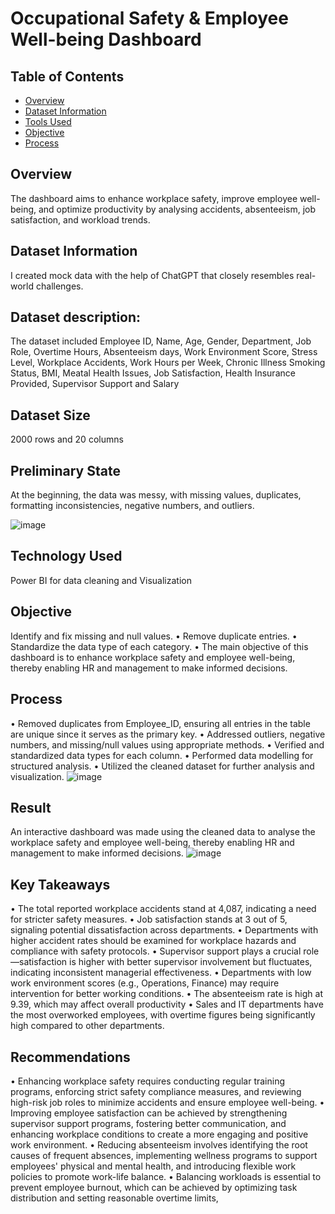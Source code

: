 # Occupational Safety & Employee Well-being Dashboard

## Table of Contents
- [Overview](#overview)
- [Dataset Information](#datasetinformation)
- [Tools Used](#toolsused)
- [Objective](#objective)
- [Process](#process)


## Overview
The dashboard aims to enhance workplace safety, improve employee well-being, and optimize productivity by analysing accidents, 
absenteeism, job satisfaction, and workload trends.

## Dataset Information
I created mock data with the help of ChatGPT that closely resembles real-world challenges.

## Dataset description:
The dataset included Employee ID, Name, Age, Gender, Department, Job Role, Overtime Hours, Absenteeism days, Work Environment Score, 
Stress Level, Workplace Accidents, Work Hours per Week, Chronic Illness Smoking Status, BMI, Meatal Health Issues, Job Satisfaction,
Health Insurance Provided, Supervisor Support and Salary

## Dataset Size
2000 rows and 20 columns

## Preliminary State
At the beginning, the data was messy, with missing values, duplicates, formatting inconsistencies, negative numbers, and outliers.

![image](https://github.com/user-attachments/assets/26b8cfa4-529f-4cb4-862c-755e015b6511)

## Technology Used
Power BI for data cleaning and Visualization

## Objective
Identify and fix missing and null values.
•	Remove duplicate entries.
•	Standardize the data type of each category.
•	The main objective of this dashboard is to enhance workplace safety and employee well-being, 
thereby enabling HR and management to make informed decisions.

## Process

•	Removed duplicates from Employee_ID, ensuring all entries in the table are unique since it serves as the primary key.
•	Addressed outliers, negative numbers, and missing/null values using appropriate methods.
•	Verified and standardized data types for each column.
•	Performed data modelling for structured analysis.
•	Utilized the cleaned dataset for further analysis and visualization.
![image](https://github.com/user-attachments/assets/b25e8abc-18ef-45d9-85ea-8fde6a7a19b1)

## Result
An interactive dashboard was made using the cleaned data to analyse the workplace safety and employee well-being, 
thereby enabling HR and management to make informed decisions.
![image](https://github.com/user-attachments/assets/b588e9a8-78bc-45c4-b55e-f3675dadde06)

## Key Takeaways
•	The total reported workplace accidents stand at 4,087, indicating a need for stricter safety measures.
•	Job satisfaction stands at 3 out of 5, signaling potential dissatisfaction across departments.
•	Departments with higher accident rates should be examined for workplace hazards and compliance with safety protocols.
•	Supervisor support plays a crucial role—satisfaction is higher with better supervisor involvement but fluctuates, indicating inconsistent managerial effectiveness.
•	Departments with low work environment scores (e.g., Operations, Finance) may require intervention for better working conditions.
•	The absenteeism rate is high at 9.39, which may affect overall productivity
•	Sales and IT departments have the most overworked employees, with overtime figures being significantly high compared to other departments.


## Recommendations
•	Enhancing workplace safety requires conducting regular training programs, enforcing strict safety compliance measures, and reviewing high-risk job roles to minimize accidents and ensure employee well-being.
•	Improving employee satisfaction can be achieved by strengthening supervisor support programs, fostering better communication, and enhancing workplace conditions to create a more engaging and positive work environment.
•	Reducing absenteeism involves identifying the root causes of frequent absences, implementing wellness programs to support employees' physical and mental health, and introducing flexible work policies to promote work-life balance.
•	Balancing workloads is essential to prevent employee burnout, which can be achieved by optimizing task distribution and setting reasonable overtime limits, 


